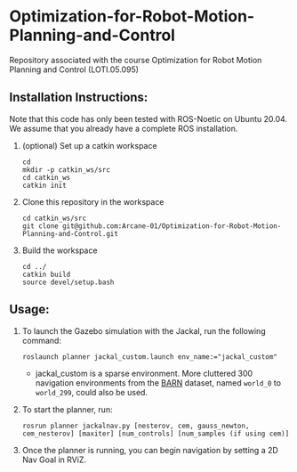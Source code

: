 # Optimization-for-Robot-Motion-Planning-and-Control
Repository associated with the course Optimization for Robot Motion Planning and Control (LOTI.05.095)

## Installation Instructions:

Note that this code has only been tested with ROS-Noetic on Ubuntu 20.04. We assume that you already have a complete ROS installation.

1. (optional) Set up a catkin workspace

	```
	cd
	mkdir -p catkin_ws/src
	cd catkin_ws
	catkin init
	```

2. Clone this repository in the workspace 

	```
	cd catkin_ws/src
	git clone git@github.com:Arcane-01/Optimization-for-Robot-Motion-Planning-and-Control.git
	```

3. Build the workspace

	```
	cd ../
	catkin build
	source devel/setup.bash
	```
## Usage: 

1. To launch the Gazebo simulation with the Jackal, run the following command:

	```
	roslaunch planner jackal_custom.launch env_name:="jackal_custom"
	```
	* jackal_custom is a sparse environment. More cluttered 300 navigation environments from the [BARN](https://cs.gmu.edu/~xiao/Research/BARN/BARN.html) dataset, named `world_0` to `world_299`, could also be used.

2. To start the planner, run:
	```
	rosrun planner jackalnav.py [nesterov, cem, gauss_newton, cem_nesterov] [maxiter] [num_controls] [num_samples (if using cem)]
	```
	
3. Once the planner is running, you can begin navigation by setting a 2D Nav Goal in RViZ.